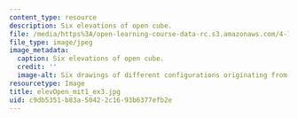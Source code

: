```yaml
---
content_type: resource
description: Six elevations of open cube.
file: /media/https%3A/open-learning-course-data-rc.s3.amazonaws.com/4-111-introduction-to-architecture-environmental-design-spring-2014/c9db5351b83a50422c1693b6377efb2e_elevOpen_mit1_ex3.jpg
file_type: image/jpeg
image_metadata:
  caption: Six elevations of open cube.
  credit: ''
  image-alt: Six drawings of different configurations originating from a square.
resourcetype: Image
title: elevOpen_mit1_ex3.jpg
uid: c9db5351-b83a-5042-2c16-93b6377efb2e
---
```

